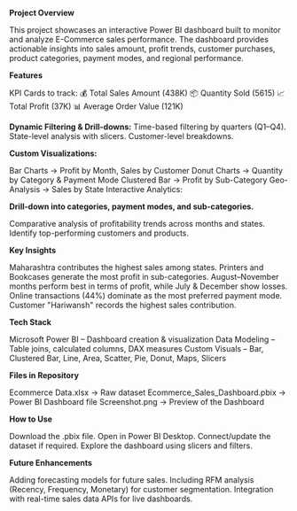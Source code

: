 **Project Overview**

This project showcases an interactive Power BI dashboard built to monitor and analyze E-Commerce sales performance.
The dashboard provides actionable insights into sales amount, profit trends, customer purchases, product categories, payment modes, and regional performance.


**Features**

KPI Cards to track:
💰 Total Sales Amount (438K)
📦 Quantity Sold (5615)
📈 Total Profit (37K)
📊 Average Order Value (121K)


**Dynamic Filtering & Drill-downs:**
Time-based filtering by quarters (Q1–Q4).
State-level analysis with slicers.
Customer-level breakdowns.


**Custom Visualizations:**

Bar Charts → Profit by Month, Sales by Customer
Donut Charts → Quantity by Category & Payment Mode
Clustered Bar → Profit by Sub-Category
Geo-Analysis → Sales by State
Interactive Analytics:


**Drill-down into categories, payment modes, and sub-categories.**

Comparative analysis of profitability trends across months and states.
Identify top-performing customers and products.


**Key Insights**

Maharashtra contributes the highest sales among states.
Printers and Bookcases generate the most profit in sub-categories.
August–November months perform best in terms of profit, while July & December show losses.
Online transactions (44%) dominate as the most preferred payment mode.
Customer "Hariwansh" records the highest sales contribution.


**Tech Stack**

Microsoft Power BI – Dashboard creation & visualization
Data Modeling – Table joins, calculated columns, DAX measures
Custom Visuals – Bar, Clustered Bar, Line, Area, Scatter, Pie, Donut, Maps, Slicers


**Files in Repository**

Ecommerce Data.xlsx → Raw dataset
Ecommerce_Sales_Dashboard.pbix → Power BI Dashboard file
Screenshot.png → Preview of the Dashboard


**How to Use**

Download the .pbix file.
Open in Power BI Desktop.
Connect/update the dataset if required.
Explore the dashboard using slicers and filters.


 **Future Enhancements**

Adding forecasting models for future sales.
Including RFM analysis (Recency, Frequency, Monetary) for customer segmentation.
Integration with real-time sales data APIs for live dashboards.
